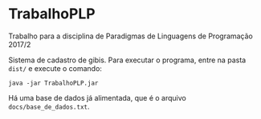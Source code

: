 # TrabalhoPLP
Trabalho para a disciplina de Paradigmas de Linguagens de Programação 2017/2

Sistema de cadastro de gibis. Para executar o programa, entre na pasta ```dist/``` e execute o comando:
```
java -jar TrabalhoPLP.jar
```
Há uma base de dados já alimentada, que é o arquivo ```docs/base_de_dados.txt```.
